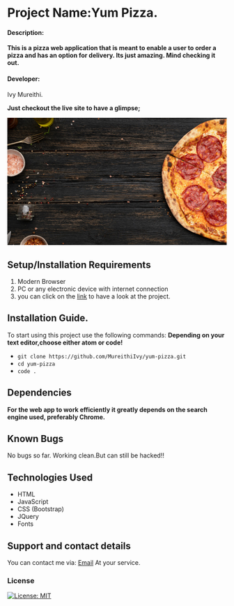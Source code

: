# Project Name:Yum Pizza.
#### Description: 
**This  is  a pizza web  application that  is  meant  to enable  a  user  to order a pizza and has an option for delivery. Its just amazing. Mind checking it out.**
#### Developer:
Ivy Mureithi.


**Just checkout  the  live  site  to  have  a glimpse;**

![images.png](images/bg-img.jpg)


## Setup/Installation Requirements
 1. Modern Browser
 2. PC or any electronic device with internet connection
 3. you can click  on the  [link](https://MureithiIvy.github.io/yum-pizza) to have  a look  at the  project.
## Installation Guide.
To start using this project use the following commands:
**Depending  on  your  text editor,choose either atom or  code!**
- `git clone https://github.com/MureithiIvy/yum-pizza.git`
- `cd yum-pizza`
- `code .`
## Dependencies
**For  the  web app to  work  efficiently  it  greatly depends  on the  search engine  used, preferably Chrome.**
## Known Bugs
No bugs so far. Working clean.But can still be  hacked!!
## Technologies Used
* HTML
* JavaScript
* CSS (Bootstrap)
* JQuery
* Fonts

## Support and contact details
You can contact me via:
[Email](ivymureithi@gmail.com)
At your service.

### License
[![License: MIT](https://img.shields.io/badge/License-MIT-yellow.svg)](https://opensource.org/licenses/MIT)